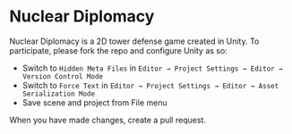 Nuclear Diplomacy
=================

Nuclear Diplomacy is a 2D tower defense game created in Unity. To participate, please fork the repo and configure Unity as so:

- Switch to ```Hidden Meta Files``` in ```Editor → Project Settings → Editor → Version Control Mode```
- Switch to ```Force Text``` in ```Editor → Project Settings → Editor → Asset Serialization Mode```
- Save scene and project from File menu

When you have made changes, create a pull request.
